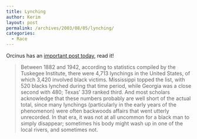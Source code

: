 ```yaml
---
title: Lynching
author: Kerim
layout: post
permalink: /archives/2003/08/05/lynching/
categories:
  - Race
---
```

Orcinus has an <a href="http://dneiwert.blogspot.com/archives/2003_08_03_dneiwert_archive.html#106006091001039871" onclick="_gaq.push(['_trackEvent', 'outbound-article', 'http://dneiwert.blogspot.com/archives/2003_08_03_dneiwert_archive.html#106006091001039871', 'important post today']);" >important post today</a>, read it!


>   Between 1882 and 1942, according to statistics compiled by the Tuskegee Institute, there were 4,713 lynchings in the United States, of which 3,420 involved black victims. Mississippi topped the list, with 520 blacks lynched during that time period, while Georgia was a close second with 480; Texas&#8217; 339 ranked third. And most scholars acknowledge that these numbers probably are well short of the actual total, since many lynchings (particularly in the early years of the phenomenon) were often backwoods affairs that went utterly unrecorded. In that era, it was not at all uncommon for a black man to simply disappear; sometimes his body might wash up in one of the local rivers, and sometimes not.


